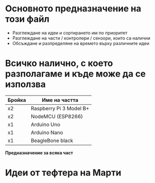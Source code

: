 # Основното предназначение на този файл
  - Разглеждане на идеи и сортирането им по приоритет
  - Разглеждане на части / контролери / сензори, които са налични
  - Обсъждане и разпределяне на времето върху различните идеи
  
# Всичко налично, с което разполагаме и къде може да се използва
| Бройка | Име на частта |
| ------ | ------ |
|x2| Raspberry Pi 3 Model B+|
|x2| NodeMCU (ESP8266)|
|x1| Arduino Uno|
|x1| Arduino Nano|
|x1| BeagleBone black|

**Предназначение за всяка част**
    

# Идеи от тефтера на Марти
